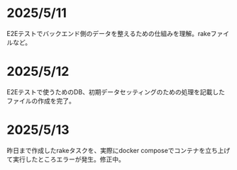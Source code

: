 # 2025/5/11
E2Eテストでバックエンド側のデータを整えるための仕組みを理解。rakeファイルなど。

# 2025/5/12
E2Eテストで使うためのDB、初期データセッティングのための処理を記載したファイルの作成を完了。

# 2025/5/13
昨日まで作成したrakeタスクを、実際にdocker composeでコンテナを立ち上げて実行したところエラーが発生。修正中。
